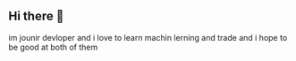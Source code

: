 ## Hi there 👋

<p>im jounir devloper and i love to learn machin lerning and trade and i hope to be good at both of them</p>
